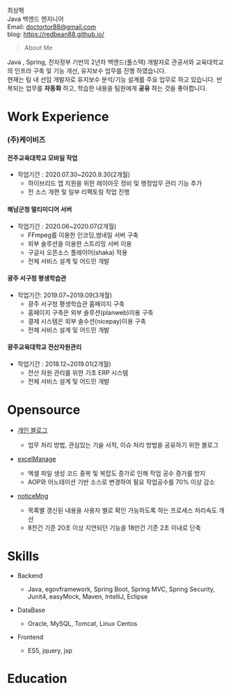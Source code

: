 최상혁  
Java 백엔드 엔지니어  
Email: doctortor88@gmail.com  
blog: https://redbean88.github.io/

> About Me

Java , Spring, 전자정부 기반의 2년차 백엔드(풀스택) 개발자로 관공서와 교육대학교의 인프라 구축 및 기능 개선, 유지보수 업무를 진행 하였습니다.  
현재는 팀 내 선임 개발자로 유지보수 분석/기능 설계를  주요 업무로 하고 있습니다.
반복되는 업무를 __자동화__ 하고, 학습한 내용을 팀원에게 __공유__ 하는 것을 좋아합니다.

# Work Experience

### (주)케이비즈

#### 전주교육대학교 모바일 작업
+ 작업기간 : 2020.07.30~2020.9.30(2개월)
	+ 하이브리드 엡 지원을 위한 레이아웃 정비 및 행정업무 관리 기능 추가
	+ 전 소스 개편 및 일부 리팩토링 작업 진행

#### 해남군청 멀티미디어 서버
+ 작업기간 : 2020.06~2020.07(2개월)
	+ FFmpeg를 이용한 인코딩,썸네일 서버 구축 
	+ 외부 솔루션을 이용한 스트리밍 서버 이용
	+ 구글사 오픈소스 플레이어(shaka) 적용
	+ 전체 서비스 설계 및 어드민 개발

#### 광주 서구청 평생학습관
+ 작업기간: 2019.07~2019.09(3개월)
	+ 광주 서구청 평생학습관 홈페이지 구축
	+ 홈페이지 구축은 외부 솔루션(planweb)이용 구축
	+ 결제 시스템은 외부 솔수션(nicepay)이용 구축
	+ 전체 서비스 설계 및 어드민 개발

#### 광주교육대학교 전산자원관리
+ 작업기간 : 2018.12~2019.01(2개월)
	+ 전산 자원 관리를 위한 기초 ERP 시스템
	+ 전체 서비스 설계 및 어드민 개발

# Opensource

+ [개인 블로그](https://redbean88.github.io/)
	* 업무 처리 방법, 관심있는 기술 서적, 이슈 처리 방법을 공유하기 위한 블로그

+ [excelManage](https://github.com/redbean88/excelManage)
	+ 엑셀 파일 생성 코드 중복 및 복잡도 증가로 인해 작업 공수 증가를 방지
	+ AOP와 어노테이션 기반 소스로 변경하여 필요 작업공수를 70% 이상 감소

+ [noticeMng](https://github.com/redbean88/noticeMng)
	+ 목록별 갱신된 내용을 사용자 별로 확인 가능하도록 하는 프로세스 처리속도 개선
	+ 8천건 기준 20초 이상 지연되던 기능을 18만건 기준 2초 이내로 단축

# Skills

+ Backend
  + Java, egovframework, Spring Boot, Spring MVC, Spring Security, Junit4, easyMock, Maven, IntelliJ, Eclipse

+ DataBase
  + Oracle, MySQL, Tomcat, Linux Centos

+ Frontend
  + ES5, jquery, jsp

# Education



